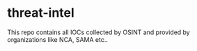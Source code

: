 # threat-intel
This repo contains all IOCs collected by OSINT and provided by organizations like NCA, SAMA etc..

